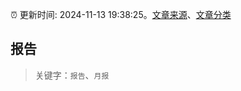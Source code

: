 :alarm_clock: 更新时间: 2024-11-13 19:38:25。[文章来源](/README.md)、[文章分类](/TAGS.md)

## 报告


> 关键字：`报告`、`月报`



